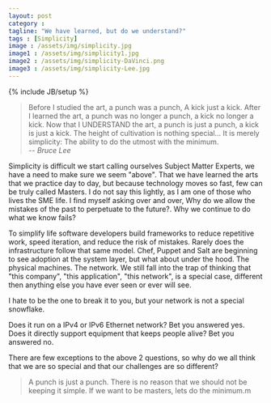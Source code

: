 ```yaml
---
layout: post
category :
tagline: "We have learned, but do we understand?"
tags : [Simplicity]
image : /assets/img/simplicity.jpg
image1 : /assets/img/simplicity1.jpg
image2 : /assets/img/simplicity-DaVinci.png
image3 : /assets/img/simplicity-Lee.jpg
---
```

{% include JB/setup %}

> Before I studied the art, a punch was a punch, A kick just a kick.
> After I learned the art, a punch was no longer a punch, a kick no longer a kick.
> Now that I UNDERSTAND the art, a punch is just a punch, a kick is just a kick.
> The height of cultivation is nothing special...
> It is merely simplicity: The ability to do the utmost with the minimum. <br>
> -- <cite>Bruce Lee</cite><br>

Simplicity is difficult we start calling ourselves Subject Matter Experts, we have a need to make sure we seem "above". That we have learned the arts that we practice day to day, but because technology moves so fast, few can be truly called Masters. I do not say this lightly, as I am one of those who lives the SME life. I find myself asking over and over, Why do we allow the mistakes of the past to perpetuate to the future?. Why we continue to do what we know fails?

To simplify life software developers build frameworks to reduce repetitive work, speed iteration, and reduce the risk of mistakes. Rarely does the infrastructure follow that same model. Chef, Puppet and Salt are beginning to see adoption at the system layer, but what about under the hood. The physical machines. The network. We still fall into the trap of thinking that "this company", "this application", "this network", is a special case, different then anything else you have ever seen or ever will see.

I hate to be the one to break it to you, but your network is not a special snowflake.

Does it run on a IPv4 or IPv6 Ethernet network? Bet you answered yes.<br>
Does it directly support equipment that keeps people alive? Bet you answered no. <br>

There are few exceptions to the above 2 questions, so why do we all think that we are so special and that our challenges are so different? 

> A punch is just a punch.
There is no reason that we should not be keeping it simple. If we want to be masters, lets do the minimum.m